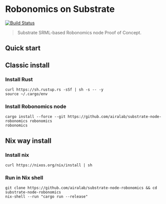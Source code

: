 Robonomics on Substrate
=======================

[![Build Status](https://travis-ci.org/airalab/substrate-node-robonomics.svg?branch=master)](https://travis-ci.org/airalab/substrate-node-robonomics)

> Substrate SRML-based Robonomics node Proof of Concept.

Quick start
-----------

## Classic install

### Install Rust

    curl https://sh.rustup.rs -sSf | sh -s -- -y
    source ~/.cargo/env

### Install Robonomics node

    cargo install --force --git https://github.com/airalab/substrate-node-robonomics robonomics
    robonomics

## Nix way install

### Install nix

    curl https://nixos.org/nix/install | sh

### Run in Nix shell

    git clone https://github.com/airalab/substrate-node-robonomics && cd substrate-node-robonomics
    nix-shell --run "cargo run --release"

